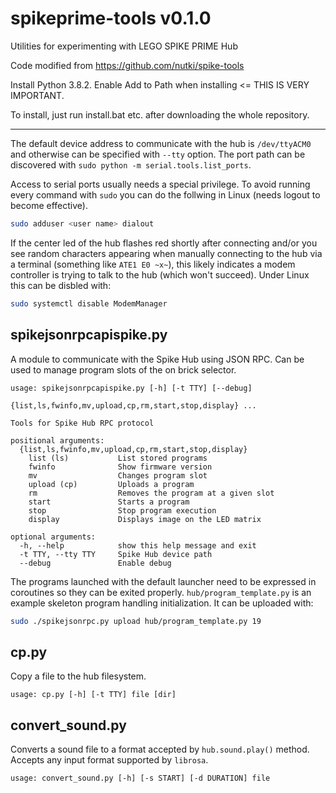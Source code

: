 # spikeprime-tools v0.1.0
Utilities for experimenting with LEGO SPIKE PRIME Hub

Code modified from https://github.com/nutki/spike-tools

Install Python 3.8.2. Enable Add to Path when installing <= THIS IS VERY IMPORTANT.

To install, just run install.bat etc. after downloading the whole repository.

-------------

The default device address to communicate with the hub is `/dev/ttyACM0` and otherwise can be specified with `--tty` option. The port path can be discovered with `sudo python -m serial.tools.list_ports`.

Access to serial ports usually needs a special privilege. To avoid running every command with `sudo`
you can do the follwing in Linux (needs logout to become effective). 
```sh
sudo adduser <user name> dialout
```

If the center led of the hub flashes red shortly after connecting and/or you see random characters
appearing when manually connecting to the hub via a terminal (something like `ATE1 E0 ~x~`), this
likely indicates a modem controller is trying to talk to the hub (which won't succeed). Under 
Linux this can be disbled with:
```sh
sudo systemctl disable ModemManager
```

## spikejsonrpcapispike.py
A module to communicate with the Spike Hub using JSON RPC. Can be used to manage program slots of the on brick selector.

```
usage: spikejsonrpcapispike.py [-h] [-t TTY] [--debug]
                       {list,ls,fwinfo,mv,upload,cp,rm,start,stop,display} ...

Tools for Spike Hub RPC protocol

positional arguments:
  {list,ls,fwinfo,mv,upload,cp,rm,start,stop,display}
    list (ls)           List stored programs
    fwinfo              Show firmware version
    mv                  Changes program slot
    upload (cp)         Uploads a program
    rm                  Removes the program at a given slot
    start               Starts a program
    stop                Stop program execution
    display             Displays image on the LED matrix

optional arguments:
  -h, --help            show this help message and exit
  -t TTY, --tty TTY     Spike Hub device path
  --debug               Enable debug
```

The programs launched with the default launcher need to be expressed in coroutines so they can be
exited properly. `hub/program_template.py` is an example skeleton program handling initialization.
It can be uploaded with:
```sh
sudo ./spikejsonrpc.py upload hub/program_template.py 19
```

## cp.py
Copy a file to the hub filesystem.
```
usage: cp.py [-h] [-t TTY] file [dir]
```

## convert_sound.py
Converts a sound file to a format accepted by `hub.sound.play()` method. Accepts any input format supported by `librosa`.

```
usage: convert_sound.py [-h] [-s START] [-d DURATION] file
```
